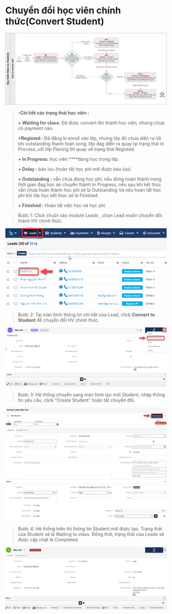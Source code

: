 # Chuyển đổi học viên chính thức\(Convert Student\)

![](../.gitbook/assets/status.jpg)

> **-Chi tiết  các trạng thái học viên :**
>
> **+ Waiting for class:** Đã được convert lên thành học viên, nhưng chưa có payment nào.
>
> **+Registed :** Đã đăng kí enroll vào lớp, nhưng lớp đó chưa diễn ra.Và khi outstanding thanh toán xong, lớp đag diễn ra quay lại trạng thái In Process.,với lớp Planing thì quay về trạng thái Registed.

> **+ In Progress:** học viên ****đang học trong lớp.
>
> **+ Delay :**  bảo lưu \(hoàn tất học phí mới được bảo lưu\)
>
> **+ Outstanding :** vẫn chưa đóng học phí, nếu đóng hoàn thành trong thời gian đag học sẽ chuyển thành In Progress, nếu sau khi kết thúc vẫn chưa hoàn thành học phí sẽ là Outstanding Và nếu hoàn tất học phí khi lớp học kết thúc sẽ là Finished.
>
> **+ Finished :** Hoàn tất việc học và học phí.

> Bước 1: Click chuột vào module Leads , chọn Lead muốn chuyển đổi thành HV chính thức.

![](../.gitbook/assets/convet1.png)

> Bước 2: 
Tại màn hình thông tin chi tiết của Lead, click **Convert to Student** để chuyển đổi HV chính thức.

![](../.gitbook/assets/convert2.png)

> Bước 3: Hệ thống chuyển sang màn hình tạo mới Student, nhập thông tin yêu cầu, click “Create Student” hoàn tất chuyển đổi.

![](../.gitbook/assets/convert3.png)

> Bước 4: Hệ thống hiển thị thông tin Student mới được tạo. Trạng thái của Student sẽ là Waiting to class. Đồng thời, trạng thái của Leads sẽ được cập nhật là Completed.

![](../.gitbook/assets/convert4.png)



